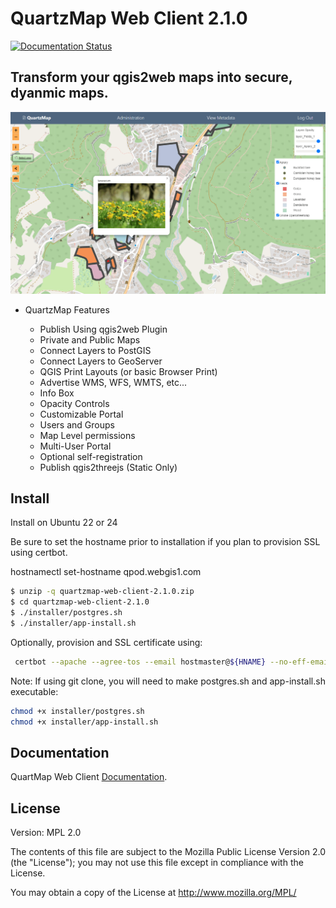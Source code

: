 # QuartzMap Web Client 2.1.0

[![Documentation Status](https://readthedocs.org/projects/quartzmap/badge/?version=latest)](https://quartzmap.docs.acugis.com/en/latest/?badge=latest)



## Transform your qgis2web maps into secure, dyanmic maps.

![QuartzMap](QuartzMap-Main.png)


- QuartzMap Features

	- Publish Using qgis2web Plugin
	- Private and Public Maps
	- Connect Layers to PostGIS
	- Connect Layers to GeoServer
	- QGIS Print Layouts (or basic Browser Print)
	- Advertise WMS, WFS, WMTS, etc...	
	- Info Box
	- Opacity Controls
	- Customizable Portal
	- Users and Groups
	- Map Level permissions
	- Multi-User Portal
 	- Optional self-registration
	- Publish qgis2threejs (Static Only)

## Install
Install on Ubuntu 22 or 24

Be sure to set the hostname prior to installation if you plan to provision SSL using certbot.

hostnamectl set-hostname qpod.webgis1.com

```bash
$ unzip -q quartzmap-web-client-2.1.0.zip
$ cd quartzmap-web-client-2.1.0
$ ./installer/postgres.sh
$ ./installer/app-install.sh
```

Optionally, provision and SSL certificate using:

```bash
 certbot --apache --agree-tos --email hostmaster@${HNAME} --no-eff-email -d ${HNAME}
```

Note: If using git clone, you will need to make postgres.sh and app-install.sh executable:

```bash
chmod +x installer/postgres.sh
chmod +x installer/app-install.sh
```
 
## Documentation

QuartMap Web Client [Documentation](https://quartzmap.docs.acugis.com).


## License
Version: MPL 2.0

The contents of this file are subject to the Mozilla Public License Version 2.0 (the "License"); you may not use this file except in compliance with the License. 

You may obtain a copy of the License at http://www.mozilla.org/MPL/
